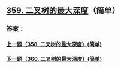 ## [359. 二叉树的最大深度](https://leetcode-cn.com/problems/merge-two-sorted-lists/)（简单）





### 答案：



#### [上一题（358. 二叉树的最大深度）(简单)](https://github.com/sdwwld/leetCode/blob/master/src/main/java/com/wld/java/leetcode/leetCode0358.md)

#### [下一题（360. 二叉树的最大深度）(简单)](https://github.com/sdwwld/leetCode/blob/master/src/main/java/com/wld/java/leetcode/leetCode0360.md)
